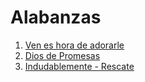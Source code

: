 # Alabanzas
1. [Ven es hora de adorarle](lyrics/ven-es-hora-de-adorarle.md)
2. [Dios de Promesas](lyrics/dios-de-promesas.md)
3. [Indudablemente - Rescate](lyrics/indudablemente.md)
